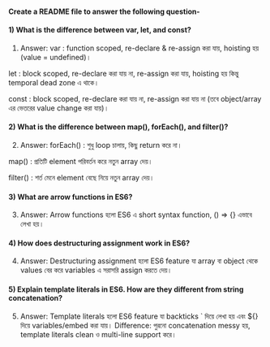 
####  Create a README file to answer the following question-


#### 1) What is the difference between var, let, and const?

1. Answer: var : function scoped, re-declare & re-assign করা যায়, hoisting হয় (value = undefined)।

let : block scoped, re-declare করা যায় না, re-assign করা যায়, hoisting হয় কিন্তু temporal dead zone এ থাকে।

const : block scoped, re-declare করা যায় না, re-assign করা যায় না (তবে object/array এর ভেতরের value change করা যায়)।

#### 2) What is the difference between map(), forEach(), and filter()? 

2. Answer: forEach() : শুধু loop চালায়, কিছু return করে না।

map() : প্রতিটি element পরিবর্তন করে নতুন array দেয়।

filter() : শর্ত মেনে element বেছে নিয়ে নতুন array দেয়।

#### 3) What are arrow functions in ES6?

3. Answer: Arrow functions হলো ES6 এ short syntax function,
             () => {} এভাবে লেখা হয়।

#### 4) How does destructuring assignment work in ES6?

4. Answer: Destructuring assignment হলো ES6 feature যা array বা object থেকে values বের করে variables এ সরাসরি assign করতে দেয়।

#### 5) Explain template literals in ES6. How are they different from string concatenation?

5. Answer: Template literals হলো ES6 feature যা backticks ` দিয়ে লেখা হয় এবং ${} দিয়ে variables/embed করা যায়।
   Difference: পুরনো concatenation messy হয়, template literals clean ও multi-line support করে।

